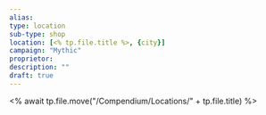 ```yaml
---
alias:
type: location
sub-type: shop
location: [<% tp.file.title %>, {city}]
campaign: "Mythic"
proprietor: 
description: ""
draft: true
---
```

<% await tp.file.move("/Compendium/Locations/" + tp.file.title) %>

